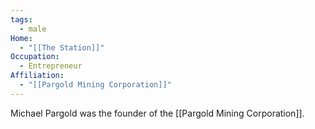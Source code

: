 ```yaml
---
tags:
  - male
Home:
  - "[[The Station]]"
Occupation:
  - Entrepreneur
Affiliation:
  - "[[Pargold Mining Corporation]]"
---
```

Michael Pargold was the founder of the [[Pargold Mining Corporation]]. 